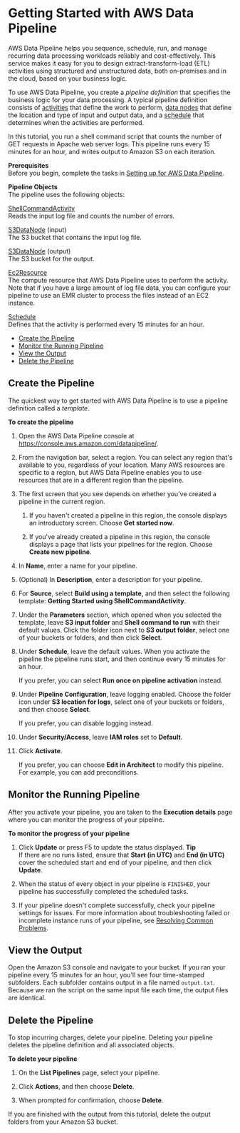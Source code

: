 # Getting Started with AWS Data Pipeline<a name="dp-getting-started"></a>

AWS Data Pipeline helps you sequence, schedule, run, and manage recurring data processing workloads reliably and cost\-effectively\. This service makes it easy for you to design extract\-transform\-load \(ETL\) activities using structured and unstructured data, both on\-premises and in the cloud, based on your business logic\.

To use AWS Data Pipeline, you create a *pipeline definition* that specifies the business logic for your data processing\. A typical pipeline definition consists of [activities](dp-concepts-activities.md) that define the work to perform, [data nodes](dp-concepts-datanodes.md) that define the location and type of input and output data, and a [schedule](dp-concepts-schedules.md) that determines when the activities are performed\.

In this tutorial, you run a shell command script that counts the number of GET requests in Apache web server logs\. This pipeline runs every 15 minutes for an hour, and writes output to Amazon S3 on each iteration\.

**Prerequisites**  
Before you begin, complete the tasks in [Setting up for AWS Data Pipeline](dp-get-setup.md)\.

**Pipeline Objects**  
The pipeline uses the following objects:

[ShellCommandActivity](dp-object-shellcommandactivity.md)  
Reads the input log file and counts the number of errors\.

[S3DataNode](dp-object-s3datanode.md) \(input\)  
The S3 bucket that contains the input log file\.

[S3DataNode](dp-object-s3datanode.md) \(output\)  
The S3 bucket for the output\.

[Ec2Resource](dp-object-ec2resource.md)  
The compute resource that AWS Data Pipeline uses to perform the activity\.  
Note that if you have a large amount of log file data, you can configure your pipeline to use an EMR cluster to process the files instead of an EC2 instance\.

[Schedule](dp-object-schedule.md)  
Defines that the activity is performed every 15 minutes for an hour\.


+ [Create the Pipeline](#dp-getting-started-create)
+ [Monitor the Running Pipeline](#dp-getting-started-monitor)
+ [View the Output](#dp-getting-started-output)
+ [Delete the Pipeline](#dp-getting-started-delete)

## Create the Pipeline<a name="dp-getting-started-create"></a>

The quickest way to get started with AWS Data Pipeline is to use a pipeline definition called a *template*\.

**To create the pipeline**

1. Open the AWS Data Pipeline console at [https://console\.aws\.amazon\.com/datapipeline/](https://console.aws.amazon.com/datapipeline/)\.

1. From the navigation bar, select a region\. You can select any region that's available to you, regardless of your location\. Many AWS resources are specific to a region, but AWS Data Pipeline enables you to use resources that are in a different region than the pipeline\.

1. The first screen that you see depends on whether you've created a pipeline in the current region\.

   1. If you haven't created a pipeline in this region, the console displays an introductory screen\. Choose **Get started now**\.

   1. If you've already created a pipeline in this region, the console displays a page that lists your pipelines for the region\. Choose **Create new pipeline**\.

1. In **Name**, enter a name for your pipeline\.

1. \(Optional\) In **Description**, enter a description for your pipeline\.

1. For **Source**, select **Build using a template**, and then select the following template: **Getting Started using ShellCommandActivity**\.

1. Under the **Parameters** section, which opened when you selected the template, leave **S3 input folder** and **Shell command to run** with their default values\. Click the folder icon next to **S3 output folder**, select one of your buckets or folders, and then click **Select**\.

1. Under **Schedule**, leave the default values\. When you activate the pipeline the pipeline runs start, and then continue every 15 minutes for an hour\.

   If you prefer, you can select **Run once on pipeline activation** instead\.

1. Under **Pipeline Configuration**, leave logging enabled\. Choose the folder icon under **S3 location for logs**, select one of your buckets or folders, and then choose **Select**\.

   If you prefer, you can disable logging instead\.

1. Under **Security/Access**, leave **IAM roles** set to **Default**\.

1. Click **Activate**\.

   If you prefer, you can choose **Edit in Architect** to modify this pipeline\. For example, you can add preconditions\.

## Monitor the Running Pipeline<a name="dp-getting-started-monitor"></a>

After you activate your pipeline, you are taken to the **Execution details** page where you can monitor the progress of your pipeline\.

**To monitor the progress of your pipeline**

1. Click **Update** or press F5 to update the status displayed\.
**Tip**  
If there are no runs listed, ensure that **Start \(in UTC\)** and **End \(in UTC\)** cover the scheduled start and end of your pipeline, and then click **Update**\.

1. When the status of every object in your pipeline is `FINISHED`, your pipeline has successfully completed the scheduled tasks\.

1. If your pipeline doesn't complete successfully, check your pipeline settings for issues\. For more information about troubleshooting failed or incomplete instance runs of your pipeline, see [Resolving Common Problems](dp-check-when-run-fails.md)\.

## View the Output<a name="dp-getting-started-output"></a>

Open the Amazon S3 console and navigate to your bucket\. If you ran your pipeline every 15 minutes for an hour, you'll see four time\-stamped subfolders\. Each subfolder contains output in a file named `output.txt`\. Because we ran the script on the same input file each time, the output files are identical\.

## Delete the Pipeline<a name="dp-getting-started-delete"></a>

To stop incurring charges, delete your pipeline\. Deleting your pipeline deletes the pipeline definition and all associated objects\.

**To delete your pipeline**

1. On the **List Pipelines** page, select your pipeline\.

1. Click **Actions**, and then choose **Delete**\.

1. When prompted for confirmation, choose **Delete**\.

If you are finished with the output from this tutorial, delete the output folders from your Amazon S3 bucket\.